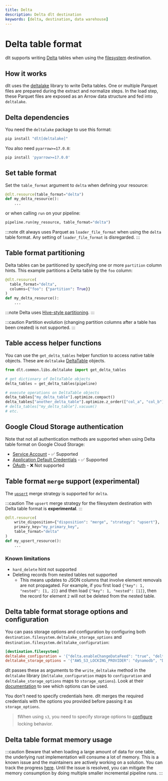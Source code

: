 ```yaml
---
title: Delta
description: Delta dlt destination
keywords: [delta, destination, data warehouse]
---
```


# Delta table format
dlt supports writing [Delta](https://delta.io/) tables when using the [filesystem](./filesystem.md) destination.

## How it works
dlt uses the [deltalake](https://pypi.org/project/deltalake/) library to write Delta tables. One or multiple Parquet files are prepared during the extract and normalize steps. In the load step, these Parquet files are exposed as an Arrow data structure and fed into `deltalake`.

## Delta dependencies

You need the `deltalake` package to use this format:

```sh
pip install "dlt[deltalake]"
```

You also need `pyarrow>=17.0.0`:

```sh
pip install 'pyarrow>=17.0.0'
```

## Set table format

Set the `table_format` argument to `delta` when defining your resource:

```py
@dlt.resource(table_format="delta")
def my_delta_resource():
    ...
```

or when calling `run` on your pipeline:

```py
pipeline.run(my_resource, table_format="delta")
```

:::note
dlt always uses Parquet as `loader_file_format` when using the `delta` table format. Any setting of `loader_file_format` is disregarded.
:::

## Table format partitioning
Delta tables can be partitioned by specifying one or more `partition` column hints. This example partitions a Delta table by the `foo` column:

```py
@dlt.resource(
  table_format="delta",
  columns={"foo": {"partition": True}}
)
def my_delta_resource():
    ...
```

:::note
Delta uses [Hive-style partitioning](https://delta.io/blog/pros-cons-hive-style-partionining/).
:::

:::caution
Partition evolution (changing partition columns after a table has been created) is not supported.
:::

## Table access helper functions
You can use the `get_delta_tables` helper function to access native table objects. These are `deltalake` [DeltaTable](https://delta-io.github.io/delta-rs/api/delta_table/) objects.

```py
from dlt.common.libs.deltalake import get_delta_tables

# get dictionary of DeltaTable objects
delta_tables = get_delta_tables(pipeline)

# execute operations on DeltaTable objects
delta_tables["my_delta_table"].optimize.compact()
delta_tables["another_delta_table"].optimize.z_order(["col_a", "col_b"])
# delta_tables["my_delta_table"].vacuum()
# etc.
```

## Google Cloud Storage authentication

Note that not all authentication methods are supported when using Delta table format on Google Cloud Storage:

- [Service Account](bigquery.md#setup-guide) - ✅ Supported
- [Application Default Credentials](bigquery.md#using-default-credentials) - ✅ Supported
- [OAuth](../destinations/bigquery.md#oauth-20-authentication) - ❌ Not supported

## Table format `merge` support (**experimental**)
The [`upsert`](../../general-usage/incremental-loading.md#upsert-strategy) merge strategy is supported for `delta`.

:::caution
The `upsert` merge strategy for the filesystem destination with Delta table format is **experimental**.
:::

```py
@dlt.resource(
    write_disposition={"disposition": "merge", "strategy": "upsert"},
    primary_key="my_primary_key",
    table_format="delta"
)
def my_upsert_resource():
    ...
```

### Known limitations
- `hard_delete` hint not supported
- Deleting records from nested tables not supported
  - This means updates to JSON columns that involve element removals are not propagated. For example, if you first load `{"key": 1, "nested": [1, 2]}` and then load `{"key": 1, "nested": [1]}`, then the record for element `2` will not be deleted from the nested table.

## Delta table format storage options and configuration
You can pass storage options and configuration by configuring both `destination.filesystem.deltalake_storage_options` and
`destination.filesystem.deltalake_configuration`:

```toml
[destination.filesystem]
deltalake_configuration = '{"delta.enableChangeDataFeed": "true", "delta.minWriterVersion": "7"}'
deltalake_storage_options = '{"AWS_S3_LOCKING_PROVIDER": "dynamodb", "DELTA_DYNAMO_TABLE_NAME": "custom_table_name"}'
```

dlt passes these as arguments to the `write_deltalake` method in the `deltalake` library (`deltalake_configuration` maps to `configuration` and `deltalake_storage_options` maps to `storage_options`). Look at their [documentation](https://delta-io.github.io/delta-rs/api/delta_writer/#deltalake.write_deltalake) to see which options can be used.

You don't need to specify credentials here. dlt merges the required credentials with the options you provided before passing it as `storage_options`.

>❗When using `s3`, you need to specify storage options to [configure](https://delta-io.github.io/delta-rs/usage/writing/writing-to-s3-with-locking-provider/) locking behavior.

## Delta table format memory usage
:::caution
Beware that when loading a large amount of data for one table, the underlying rust implementation will consume a lot of memory. This is a known issue and the maintainers are actively working on a solution. You can track the progress [here](https://github.com/delta-io/delta-rs/pull/2289). Until the issue is resolved, you can mitigate the memory consumption by doing multiple smaller incremental pipeline runs.
:::
